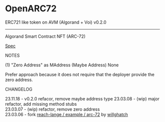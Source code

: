 # OpenARC72

ERC721 like token on AVM (Algorand + Voi)
v0.2.0

---

Algorand Smart Contract NFT (ARC-72)

[Spec](https://github.com/algorandfoundation/ARCs/blob/main/ARCs/arc-0072.md)

NOTES

(1) "Zero Address" as MAddress (Maybe Address) None

Prefer approach because it does not require that the deployer provide the zero address.

CHANGELOG

23.11.18 - v0.2.0 refacor, remove maybe address type
23.03.08 - (wip) major refactor, add missing method stubs  
23.03.07 - (wip) refactor, remove zero address  
23.03.06 - fork [reach-lange / example / arc-72](https://github.com/reach-sh/reach-lang/blob/4a4ff653bba2857cca131b6fc91562db74d0a23a/examples/arc-72/index.rsh) by [willghatch](https://github.com/willghatch)
